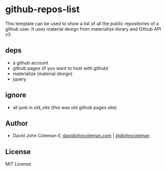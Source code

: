# github-repos-list 

This template can be used to show a list of all the public repositories of a github user. It uses
material design from materialize library and Github API v3

## deps

- a github account
- github pages (if you want to host with github)
- materialize (material design)
- jquery

## ignore

- all junk in old_site (this was old github pages site)

## Author

*  David John Coleman II, [davidjohncoleman.com](http://www.davidjohncoleman.com/)
| [@djohncoleman](https://twitter.com/djohncoleman)

## License

MIT License
